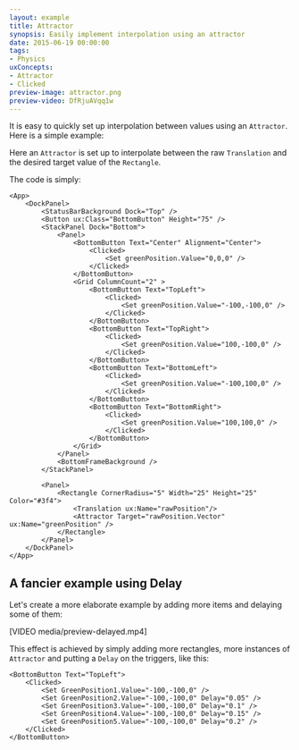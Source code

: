 ```yaml
---
layout: example
title: Attractor
synopsis: Easily implement interpolation using an attractor
date: 2015-06-19 00:00:00
tags:
- Physics
uxConcepts:
- Attractor
- Clicked
preview-image: attractor.png
preview-video: DfRjuAVqq1w
---
```

It is easy to quickly set up interpolation between values using an `Attractor`. Here is a simple example:

Here an `Attractor` is set up to interpolate between the raw `Translation` and the desired target value of the `Rectangle`.

The code is simply:

<!-- snippet-begin:code/MainView.ux:AppUX -->

```
<App>
    <DockPanel>
        <StatusBarBackground Dock="Top" />
        <Button ux:Class="BottomButton" Height="75" />
        <StackPanel Dock="Bottom">
            <Panel>
                <BottomButton Text="Center" Alignment="Center">
                    <Clicked>
                        <Set greenPosition.Value="0,0,0" />
                    </Clicked>
                </BottomButton>
                <Grid ColumnCount="2" >
                    <BottomButton Text="TopLeft">
                        <Clicked>
                            <Set greenPosition.Value="-100,-100,0" />
                        </Clicked>
                    </BottomButton>
                    <BottomButton Text="TopRight">
                        <Clicked>
                            <Set greenPosition.Value="100,-100,0" />
                        </Clicked>
                    </BottomButton>
                    <BottomButton Text="BottomLeft">
                        <Clicked>
                            <Set greenPosition.Value="-100,100,0" />
                        </Clicked>
                    </BottomButton>
                    <BottomButton Text="BottomRight">
                        <Clicked>
                            <Set greenPosition.Value="100,100,0" />
                        </Clicked>
                    </BottomButton>
                </Grid>
            </Panel>
            <BottomFrameBackground />
        </StackPanel>

        <Panel>
            <Rectangle CornerRadius="5" Width="25" Height="25" Color="#3f4">
                <Translation ux:Name="rawPosition"/>
                <Attractor Target="rawPosition.Vector" ux:Name="greenPosition" />
            </Rectangle>
        </Panel>
    </DockPanel>
</App>
```

<!-- snippet-end -->

## A fancier example using Delay

Let's create a more elaborate example by adding more items and delaying some of them:

[VIDEO media/preview-delayed.mp4]

This effect is achieved by simply adding more rectangles, more instances of `Attractor` and putting a `Delay` on the triggers, like this:

<!-- snippet-begin:code/MainView.ux:MoreRectangles -->

```
<BottomButton Text="TopLeft">
    <Clicked>
        <Set GreenPosition1.Value="-100,-100,0" />
        <Set GreenPosition2.Value="-100,-100,0" Delay="0.05" />
        <Set GreenPosition3.Value="-100,-100,0" Delay="0.1" />
        <Set GreenPosition4.Value="-100,-100,0" Delay="0.15" />
        <Set GreenPosition5.Value="-100,-100,0" Delay="0.2" />
    </Clicked>
</BottomButton>
```

<!-- snippet-end -->
